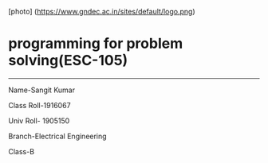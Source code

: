 [photo] (https://www.gndec.ac.in/sites/default/logo.png)
# programming for problem solving(ESC-105)
--------------------------
Name-Sangit Kumar

Class Roll-1916067

Univ Roll- 1905150

Branch-Electrical Engineering

Class-B
